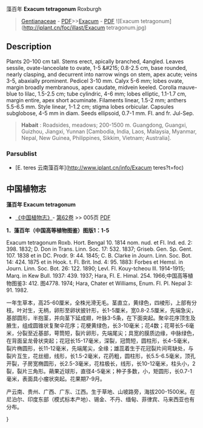 藻百年 **Exacum tetragonum** Roxburgh

> [Gentianaceae](http://www.iplant.cn/info/Gentianaceae?t=foc) - [PDF](http://www.iplant.cn/foc/pdf/Gentianaceae.pdf)>>[Exacum](http://www.iplant.cn/info/Exacum?t=foc) - [PDF](http://www.iplant.cn/foc/pdf/Exacum.pdf)
![Exacum tetragonum](http://iplant.cn/foc/illast/Exacum tetragonum.jpg)

## Description

Plants 20-100 cm tall. Stems erect, apically branched, 4angled. Leaves sessile, ovate-lanceolate to ovate, 1-5 &amp;#215; 0.8-2.5 cm, base rounded, nearly clasping, and decurrent into narrow wings on stem, apex acute; veins 3-5, abaxially prominent. Pedicel 3-10 mm. Calyx 5-6 mm; lobes ovate, margin broadly membranous, apex caudate, midvein keeled. Corolla mauve-blue to lilac, 1.5-2.5 cm; tube cylindric, 4-6 mm; lobes elliptic, 1.1-1.7 cm, margin entire, apex short acuminate. Filaments linear, 1.5-2 mm; anthers 5.5-6.5 mm. Style linear, 1-1.2 cm; stigma lobes orbicular. Capsules subglobose, 4-5 mm in diam. Seeds ellipsoid, 0.7-1 mm. Fl. and fr. Jul-Sep.

> **Habait** : 
> Roadsides, meadows; 200-1500 m. Guangdong, Guangxi, Guizhou, Jiangxi, Yunnan [Cambodia, India, Laos, Malaysia, Myanmar, Nepal, New Guinea, Philippines, Sikkim, Vietnam; Australia].

### Parsublist

* [E.  teres  云南藻百年](http://www.iplant.cn/info/Exacum teres?t=foc)

## 中国植物志

**藻百年 Exacum tetragonum**

* [《中国植物志》](http://www.iplant.cn/frps)- [第62卷](http://www.iplant.cn/frps/vol/62) >> 005页 [PDF](http://www.iplant.cn/frps/pdf/62/005.pdf)

**1．藻百年（中国高等植物图鉴）图版1：1-5**

Exacum tetragonum Roxb. Hort. Bengal 10. 1814 nom. nud. et Fl. Ind. ed. 2: 398. 1832; D. Don in Trans. Linn. Soc. 17: 532. 1837; Griseb. Gen. Sp. Gent. 107. 1838 et in DC. Prodr. 9: 44. 1845; C. B. Clarke in Journ. Linn. Soc. Bot. 14: 424. 1875 et in Hook. t. Fl. Brit. Ind. 4: 95. 1883: Forbes et Hemsl. in Journ. Linn. Soc. Bot. 26: 122. 1890; Levl. Fl. Kouy-tcheou lll. 1914-1915; Marq. in Kew Bull. 1937: 439. 1937; Hara, Fl. E. Himal. 254. 1966;中国高等植物图鉴3: 412. 图4778. 1974; Hara, Chater et Williams, Enum. Fl. Pl. Nepal 3: 91. 1982.

一年生草本，高25-60厘米，全株光滑无毛。茎直立，黄绿色，四棱形，上部有分枝。叶对生，无柄，卵形至卵状披针形，长1-5厘米，宽0.8-2.5厘米，先端急尖，基部圆形，半抱茎，并向茎下延成翅，叶脉3-5条，在下面突起。聚伞花序顶生及腋生，组成圆锥状复聚伞花序；花梗黄绿色，长3-10毫米；花4数；花萼长5-6毫米，分裂至近基部，萼筒短，裂片卵形，先端尾尖；具宽的膜质边缘，中脉绿色，在背面呈龙骨状突起；花冠长15-17毫米，深裂，冠筒短，圆柱形，长4-5毫米，裂片椭圆形，长11-12毫米，先端尾尖，全缘；雄蕊着生于花冠裂片间弯缺处，与裂片互生，花丝细，线形，长1.5-2毫米，花药粗，圆柱形，长5.5-6.5毫米，顶孔开裂，子房宽椭圆形，长2.5-3毫米，花柱极长，线形，长10-12毫米，柱头小，2裂，裂片三角形。蒴果近球形，直径4-5毫米；种子多数，小，矩圆形，长0.7-1毫米，表面具小瘤状突起。花果期7-9月。

产云南、贵州、广西、广东、江西。生于草地、山坡路旁，海拔200-1500米。在尼泊尔、印度东部（模式标本产地）、锡金、不丹、缅甸、菲律宾、马来西亚也有分布。

}